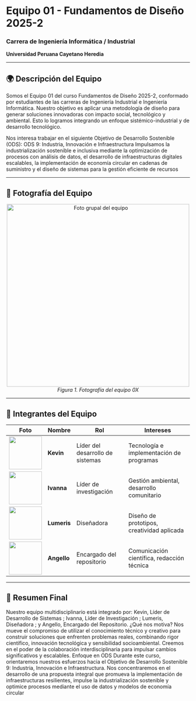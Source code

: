 # Equipo 01 - Fundamentos de Diseño 2025-2  
### Carrera de Ingeniería Informática / Industrial  
**Universidad Peruana Cayetano Heredia**

---

## 🌍 Descripción del Equipo  
Somos el Equipo 01 del curso Fundamentos de Diseño 2025-2, conformado por estudiantes de las carreras de Ingeniería Industrial e Ingeniería Informática.
Nuestro objetivo es aplicar una metodología de diseño para generar soluciones innovadoras con impacto
social, tecnológico y ambiental. Esto lo logramos integrando un enfoque sistémico-industrial y de desarrollo tecnológico.

Nos interesa trabajar en el siguiente Objetivo de Desarrollo Sostenible (ODS):
ODS 9: Industria, Innovación e Infraestructura
Impulsamos la industrialización sostenible e inclusiva mediante la optimización de procesos con análisis de datos, el desarrollo de infraestructuras digitales escalables, la implementación de economía circular en cadenas de suministro y el diseño de sistemas para la gestión eficiente de recursos  

---

## 📸 Fotografía del Equipo  
<p align="center">
  <img src="/Recursos/Imágenes/equipo.png" alt="Foto grupal del equipo" width="500"/><br>
  <em>Figura 1. Fotografía del equipo 0X</em>
</p>

---

## 👥 Integrantes del Equipo  

| Foto | Nombre | Rol | Intereses |
|------|--------|-----|-----------|
| <img src="/Recursos/Imágenes/integrante_1.jpeg" width="90"/> | **Kevin** | Líder del desarrollo de sistemas | Tecnología e implementación de programas|
| <img src="/Recursos/Imágenes/integrante_2.jpeg" width="90"/> | **Ivanna** | Líder de investigación | Gestión ambiental, desarrollo comunitario |
| <img src="/Recursos/Imágenes/integrante_3.jpeg" width="90"/> | **Lumeris** | Diseñadora | Diseño de prototipos, creatividad aplicada |
| <img src="/Recursos/Imágenes/integrante_4.jpeg" width="90"/> | **Angello** | Encargado del repositorio | Comunicación científica, redacción técnica |


---

## 📌 Resumen Final  
Nuestro equipo multidisciplinario está integrado por: Kevin, Líder de Desarrollo de Sistemas ; Ivanna, Líder de Investigación ; Lumeris, Diseñadora ; y Angello, Encargado del Repositorio.
¿Qué nos motiva?
Nos mueve el compromiso de utilizar el conocimiento técnico y creativo para construir soluciones que enfrenten problemas reales, combinando rigor científico, innovación tecnológica y sensibilidad socioambiental. Creemos en el poder de la colaboración interdisciplinaria para impulsar cambios significativos y escalables.
Enfoque en ODS
Durante este curso, orientaremos nuestros esfuerzos hacia el Objetivo de Desarrollo Sostenible 9: Industria, Innovación e Infraestructura. Nos concentraremos en el desarrollo de una propuesta integral que promueva la implementación de infraestructuras resilientes, impulse la industrialización sostenible y optimice procesos mediante el uso de datos y modelos de economía circular  
